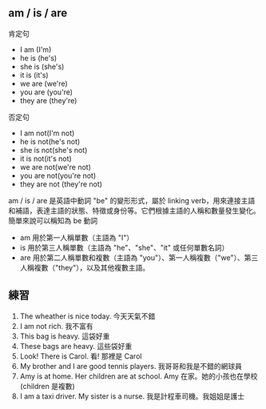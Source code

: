 ## am / is / are

肯定句
- I am (I'm)
- he is (he's)
- she is (she's)
- it is (it's)
- we are (we're)
- you are (you're)
- they are (they're)

否定句
- I am not(I'm not)
- he is not(he's not)
- she is not(she's not)
- it is not(it's not)
- we are not(we're not)
- you are not(you're not)
- they are not (they're not)

am / is / are 是英語中動詞 "be" 的變形形式，屬於 linking verb，用來連接主語和補語，表達主語的狀態、特徵或身份等。它們根據主語的人稱和數量發生變化。簡單來說可以稱知為 be 動詞

- am 用於第一人稱單數（主語為 "I"）
- is 用於第三人稱單數（主語為 "he"、"she"、"it" 或任何單數名詞）
- are 用於第二人稱單數和複數（主語為 "you"）、第一人稱複數（"we"）、第三人稱複數（"they"），以及其他複數主語。

## 練習
1. The wheather is nice today. 今天天氣不錯
2. I am not rich. 我不富有
3. This bag is heavy. 這袋好重
4. These bags are heavy. 這些袋好重
5. Look! There is Carol. 看! 那裡是 Carol
6. My brother and I are good tennis players. 我哥哥和我是不錯的網球員
7. Amy is at home. Her children are at school. Amy 在家。她的小孩也在學校 (children 是複數)
8. I am a taxi driver. My sister is a nurse. 我是計程車司機。我姐姐是護士
